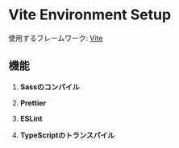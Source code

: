# Vite Environment Setup

使用するフレームワーク: [Vite](https://ja.vitejs.dev/)

## 機能

1. **Sassのコンパイル**

2. **Prettier**

3. **ESLint**

4. **TypeScriptのトランスパイル**

